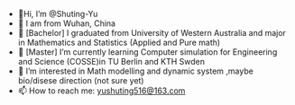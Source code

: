 - 👋Hi, I’m @Shuting-Yu
- 👋 I am from Wuhan, China
- 👀 [Bachelor] I graduated from University of Western Australia and major in Mathematics and Statistics (Applied and Pure math)
- 🌱 [Master] I’m currently learning Computer simulation for Engineering and Science (COSSE)in TU Berlin and KTH Swden
- 💞️ I’m interested in Math modelling and dynamic system ,maybe bio/disese direction (not sure yet)
- 📫 How to reach me: yushuting516@163.com

<!---
Shuting-Yu/Shuting-Yu is a ✨ special ✨ repository because its `README.md` (this file) appears on your GitHub profile.
You can click the Preview link to take a look at your changes.
--->
